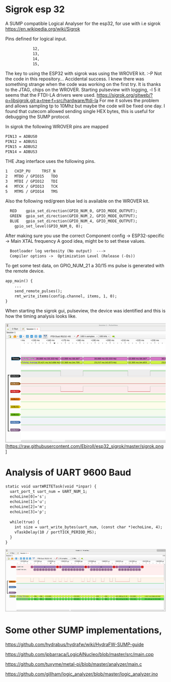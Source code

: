 # Sigrok esp 32 

A SUMP compatible Logical Analyser for the esp32, for use with i.e sigrok
https://en.wikipedia.org/wiki/Sigrok

Pins defined for logical input.

```
            12,
            13,
            14,
            15,
```

The key to using the ESP32 with sigrok was using the WROVER kit. :-P
Not the code in this repository... Accidental success. 
I knew there was something strange when the code was working on the first try. It is thanks to the JTAG, chips on the WROVER. Starting pulseview with logging,  -l 5 it seems that the FTDI-LA drivers were used.
https://sigrok.org/gitweb/?p=libsigrok.git;a=tree;f=src/hardware/ftdi-la
For me it solves the problem and allows sampling tp to 10Mhz but maybe the code will be fixed one day.
I found that cutecom allowed sending single HEX bytes, this is useful for debugging the SUMP protocol.


In sigrok the following WROVER pins are mapped
```
PIN13 = ADBUS0
PIN12 = ADBUS1
PIN15 = ADBUS2
PIN14 = ADBUS3
```


THE Jtag interface uses the following pins.
```
1 	CHIP_PU 	TRST_N
2 	MTDO / GPIO15 	TDO
3 	MTDI / GPIO12 	TDI
4 	MTCK / GPIO13 	TCK
5 	MTMS / GPIO14 	TMS
```


Also the following red/green blue led is available on the WROVER kit.
```
  RED    gpio_set_direction(GPIO_NUM_0, GPIO_MODE_OUTPUT);
  GREEN  gpio_set_direction(GPIO_NUM_2, GPIO_MODE_OUTPUT);
  BLUE   gpio_set_direction(GPIO_NUM_4, GPIO_MODE_OUTPUT);
	gpio_set_level(GPIO_NUM_0, 0);
```


After making sure you use the correct Component config → 
ESP32-specific -> Main XTAL frequency
A good idea, might be to set these values.
```
  Bootloader log verbosity (No output)  --->    
  Compiler options ->  Optimization Level (Release (-Os)) 
```


To get some test data, on GPIO_NUM_21 a 30/15 ms pulse is generated with the remote device.
```
app_main() {
    ...
    send_remote_pulses();
    rmt_write_items(config.channel, items, 1, 0);
}
```
When starting the sigrok gui, pulseview, the device was identified and this is how the timing analysis looks like.

![sigrok](sigrok.png)
[https://raw.githubusercontent.com/Ebiroll/esp32_sigrok/master/sigrok.png ]

# Analysis of UART 9600 Baud
```
static void uartWRITETask(void *inpar) {
  uart_port_t uart_num = UART_NUM_1;    
  echoLine[0]='s';
  echoLine[1]='u';
  echoLine[2]='m';
  echoLine[3]='p';

  while(true) {
    int size = uart_write_bytes(uart_num, (const char *)echoLine, 4);
    vTaskDelay(10 / portTICK_PERIOD_MS);
  }
}
```
![uart](uart.png)


# Some other SUMP implementations,

https://github.com/hydrabus/hydrafw/wiki/HydraFW-SUMP-guide

https://github.com/jpbarraca/LogicAlNucleo/blob/master/src/main.cpp

https://github.com/tuxyme/metal-pi/blob/master/analyzer/main.c


https://github.com/gillham/logic_analyzer/blob/master/logic_analyzer.ino
